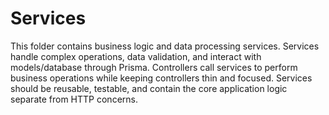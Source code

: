# Services

This folder contains business logic and data processing services.
Services handle complex operations, data validation, and interact with models/database through Prisma.
Controllers call services to perform business operations while keeping controllers thin and focused.
Services should be reusable, testable, and contain the core application logic separate from HTTP concerns.
